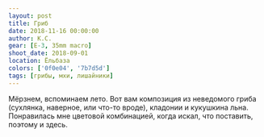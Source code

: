 ```yaml
---
layout: post
title: Гриб
date: 2018-11-16 00:00:00
author: К.С.
gear: [E-3, 35mm macro]
shoot_date: 2018-09-01
location: Ёльбаза
colors: ['0f0e04', '7b7d5d']
tags: [грибы, мхи, лишайники]
---
```

Мёрзнем, вспоминаем лето. Вот вам композиция из неведомого гриба (сухлянка, наверное, или что-то вроде), кладонии и кукушкина льна. Понравилась мне цветовой комбинацией, когда искал, что поставить, поэтому и здесь.
